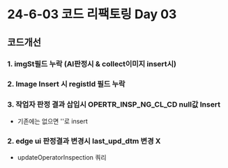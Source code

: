 # 24-6-03 코드 리팩토링 Day 03

## 코드개선

### 1. imgSt필드 누락 (AI판정시 & collect이미지 insert시)

### 2. Image Insert 시 registId 필드 누락

### 3. 작업자 판정 결과 삽입시 OPERTR_INSP_NG_CL_CD null값 Insert

- 기존에는 없으면 ''로 insert

### 2. edge ui 판정결과 변경시 last_upd_dtm 변경 X

- updateOperatorInspection 쿼리
